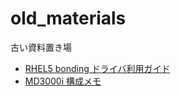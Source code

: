 # old_materials
古い資料置き場

* [RHEL5 bonding ドライバ利用ガイド](bonding_guide_for_RHEL5.pdf)
* [MD3000i 構成メモ](configuration_fo_MD3000i.pdf)
